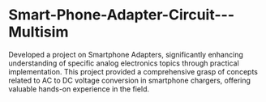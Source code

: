 # Smart-Phone-Adapter-Circuit---Multisim
Developed a project on Smartphone Adapters, significantly enhancing understanding of specific analog electronics topics through practical implementation. This project provided a comprehensive grasp of concepts related to AC to DC voltage conversion in smartphone chargers, offering valuable hands-on experience in the field.
